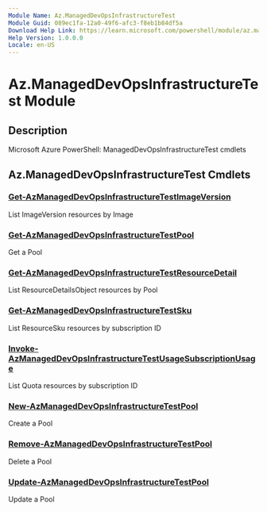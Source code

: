 ```yaml
---
Module Name: Az.ManagedDevOpsInfrastructureTest
Module Guid: 089ec1fa-12a0-49f6-afc3-f8eb1b84df5a
Download Help Link: https://learn.microsoft.com/powershell/module/az.manageddevopsinfrastructuretest
Help Version: 1.0.0.0
Locale: en-US
---
```


# Az.ManagedDevOpsInfrastructureTest Module
## Description
Microsoft Azure PowerShell: ManagedDevOpsInfrastructureTest cmdlets

## Az.ManagedDevOpsInfrastructureTest Cmdlets
### [Get-AzManagedDevOpsInfrastructureTestImageVersion](Get-AzManagedDevOpsInfrastructureTestImageVersion.md)
List ImageVersion resources by Image

### [Get-AzManagedDevOpsInfrastructureTestPool](Get-AzManagedDevOpsInfrastructureTestPool.md)
Get a Pool

### [Get-AzManagedDevOpsInfrastructureTestResourceDetail](Get-AzManagedDevOpsInfrastructureTestResourceDetail.md)
List ResourceDetailsObject resources by Pool

### [Get-AzManagedDevOpsInfrastructureTestSku](Get-AzManagedDevOpsInfrastructureTestSku.md)
List ResourceSku resources by subscription ID

### [Invoke-AzManagedDevOpsInfrastructureTestUsageSubscriptionUsage](Invoke-AzManagedDevOpsInfrastructureTestUsageSubscriptionUsage.md)
List Quota resources by subscription ID

### [New-AzManagedDevOpsInfrastructureTestPool](New-AzManagedDevOpsInfrastructureTestPool.md)
Create a Pool

### [Remove-AzManagedDevOpsInfrastructureTestPool](Remove-AzManagedDevOpsInfrastructureTestPool.md)
Delete a Pool

### [Update-AzManagedDevOpsInfrastructureTestPool](Update-AzManagedDevOpsInfrastructureTestPool.md)
Update a Pool

